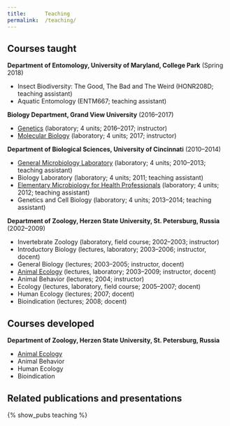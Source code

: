 ```yaml
---
title:      Teaching
permalink:  /teaching/
---
```


## Courses taught

<p class="mb-1"><strong>Department of Entomology, University of Maryland, College Park</strong> (Spring 2018)</p>

* Insect Biodiversity: The Good, The Bad and The Weird (HONR208D; teaching assistant)
* Aquatic Entomology (ENTM667; teaching assistant)

<p class="mb-1"><strong>Biology Department, Grand View University</strong> (2016–2017)</p>

* <a href="{{ site.baseurl }}{% link pages/courses/genetics.md %}">Genetics</a> (laboratory; 4 units; 2016–2017; instructor)
* <a href="{{ site.baseurl }}{% link pages/courses/molecular-biology.md %}">Molecular Biology</a> (laboratory; 4 units; 2017; instructor)

<p class="mb-1"><strong>Department of Biological Sciences, University of Cincinnati</strong> (2010–2014)</p>

* <a href="{{ site.baseurl }}{% link pages/courses/general-microbiology.md %}">General Microbiology Laboratory</a> (laboratory; 4 units; 2010–2013; teaching assistant)
* Biology Laboratory (laboratory; 4 units; 2011; teaching assistant)
* <a href="{{ site.baseurl }}{% link pages/courses/elementary-microbiology.md %}">Elementary Microbiology for Health Professionals</a> (laboratory; 4 units; 2012; teaching assistant)
* Genetics and Cell Biology (laboratory; 4 units; 2013–2014; teaching assistant)
 
<p class="mb-1"><strong>Department of Zoology, Herzen State University, St. Petersburg, Russia</strong> (2002–2009)</p>
 
* Invertebrate Zoology (laboratory, field course; 2002–2003; instructor)
* Introductory Biology (lectures, laboratory; 2003–2006; instructor, docent)
* General Biology (lectures; 2003–2005; instructor, docent)
* <a href="{{ site.baseurl }}{% link pages/courses/animal-ecology.md %}">Animal Ecology</a> (lectures, laboratory; 2003–2009; instructor, docent)
* Animal Behavior (lectures; 2004; instructor)
* Ecology (lectures, laboratory, field course; 2005–2007; docent)
* Human Ecology (lectures; 2007; docent)
* Bioindication (lectures; 2008; docent)

## Courses developed
<p class="mb-0"><strong>Department of Zoology, Herzen State University, St. Petersburg, Russia</strong></p>

* <a href="{{ site.baseurl }}{% link pages/courses/animal-ecology.md %}">Animal Ecology</a>
* Animal Behavior
* Human Ecology
* Bioindication


## Related publications and presentations

<div class="ic4f-pubs-project">
{% show_pubs teaching  %}
</div>
